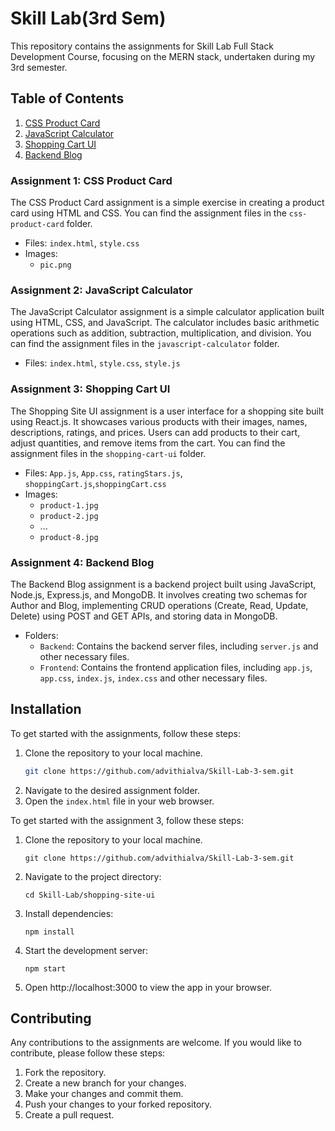 # Skill Lab(3rd Sem)

This repository contains the assignments for Skill Lab Full Stack Development Course, focusing on the MERN stack, undertaken during my 3rd semester.

## Table of Contents

1. [CSS Product Card](#assignment-1-css-product-card)
2. [JavaScript Calculator](#assignment-2-javascript-calculator)
3. [Shopping Cart UI](#assignment-3-shopping-cart-ui)
4. [Backend Blog](#assignment-4-backend-blog)

### Assignment 1: CSS Product Card

The CSS Product Card assignment is a simple exercise in creating a product card using HTML and CSS.  You can find the assignment files in the `css-product-card` folder.
- Files: `index.html`, `style.css`
- Images:
  - `pic.png`

### Assignment 2: JavaScript Calculator

The JavaScript Calculator assignment is a simple calculator application built using HTML, CSS, and JavaScript. The calculator includes basic arithmetic operations such as addition, subtraction, multiplication, and division. You can find the assignment files in the `javascript-calculator` folder.
- Files: `index.html`, `style.css`, `style.js`

### Assignment 3: Shopping Cart UI

The Shopping Site UI assignment is a user interface for a shopping site built using React.js. It showcases various products with their images, names, descriptions, ratings, and prices. Users can add products to their cart, adjust quantities, and remove items from the cart. You can find the assignment files in the `shopping-cart-ui` folder.
- Files: `App.js`, `App.css`, `ratingStars.js`, `shoppingCart.js`,`shoppingCart.css`
- Images:
  - `product-1.jpg`
  - `product-2.jpg`
  - ...
  - `product-8.jpg`

### Assignment 4: Backend Blog

The Backend Blog assignment is a backend project built using JavaScript, Node.js, Express.js, and MongoDB. It involves creating two schemas for Author and Blog, implementing CRUD operations (Create, Read, Update, Delete) using POST and GET APIs, and storing data in MongoDB.
- Folders:
    - `Backend`: Contains the backend server files, including `server.js` and other necessary files.
    - `Frontend`: Contains the frontend application files, including `app.js`, `app.css`, `index.js`, `index.css` and other necessary files.

## Installation

To get started with the assignments, follow these steps:

1. Clone the repository to your local machine.
   ```bash
   git clone https://github.com/advithialva/Skill-Lab-3-sem.git

2. Navigate to the desired assignment folder.
3. Open the `index.html` file in your web browser.

To get started with the assignment 3, follow these steps:

1. Clone the repository to your local machine.
   ```
   git clone https://github.com/advithialva/Skill-Lab-3-sem.git
   ```
2. Navigate to the project directory:
   ```
   cd Skill-Lab/shopping-site-ui
   ```
3. Install dependencies:
   ```
   npm install
   ```
4. Start the development server:
   ```
   npm start
   ```
5. Open http://localhost:3000 to view the app in your browser.

## Contributing

Any contributions to the assignments are welcome. If you would like to contribute, please follow these steps:

1. Fork the repository.
2. Create a new branch for your changes.
3. Make your changes and commit them.
4. Push your changes to your forked repository.
5. Create a pull request.
